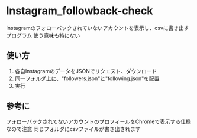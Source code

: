 # Instagram_followback-check

Instagramのフォローバックされていないアカウントを表示し、csvに書き出すプログラム
使う意味も特にない

使い方
----
1. 各自InstagramのデータをJSONでリクエスト、ダウンロード
2. 同一フォルダ上に、"followers.json"と"following.json"を配置
3. 実行

参考に
---
フォローバックされてないアカウントのプロフィールをChromeで表示する仕様なので注意
同じフォルダにcsvファイルが書き出されます
